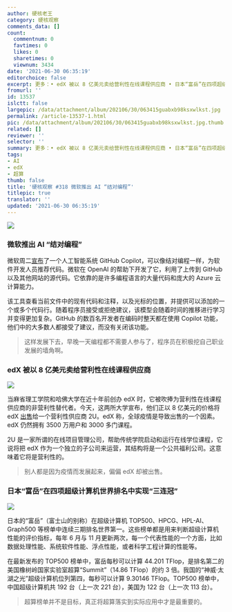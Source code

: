 ```yaml
---
author: 硬核老王
category: 硬核观察
comments_data: []
count:
  commentnum: 0
  favtimes: 0
  likes: 0
  sharetimes: 0
  viewnum: 3434
date: '2021-06-30 06:35:19'
editorchoice: false
excerpt: 更多：• edX 被以 8 亿美元卖给营利性在线课程供应商 • 日本“富岳”在四项超级计算机世界排名中实现“三连冠”
fromurl: ''
id: 13537
islctt: false
largepic: /data/attachment/album/202106/30/063415guabxb98ksxwlkst.jpg
permalink: /article-13537-1.html
pic: /data/attachment/album/202106/30/063415guabxb98ksxwlkst.jpg.thumb.jpg
related: []
reviewer: ''
selector: ''
summary: 更多：• edX 被以 8 亿美元卖给营利性在线课程供应商 • 日本“富岳”在四项超级计算机世界排名中实现“三连冠”
tags:
- AI
- edX
- 超算
thumb: false
title: '硬核观察 #318 微软推出 AI “结对编程”'
titlepic: true
translator: ''
updated: '2021-06-30 06:35:19'
---
```


![](/data/attachment/album/202106/30/063415guabxb98ksxwlkst.jpg)


### 微软推出 AI “结对编程”


微软周二[宣布](https://www.cnbc.com/2021/06/29/microsoft-github-copilot-ai-offers-coding-suggestions.html)了一个人工智能系统 GitHub Copilot，可以像结对编程一样，为软件开发人员推荐代码。微软在 OpenAI 的帮助下开发了它，利用了上传到 GitHub 以及其他网站的源代码。它依靠的是许多编程语言的大量代码和庞大的 Azure 云计算能力。


该工具查看当前文件中的现有代码和注释，以及光标的位置，并提供可以添加的一个或多个代码行。随着程序员接受或拒绝建议，该模型会随着时间的推移进行学习并变得更加复杂。GitHub 的数百名开发者在编码时整天都在使用 Copilot 功能，他们中的大多数人都接受了建议，而没有关闭该功能。



> 
> 这样发展下去，早晚一天编程都不需要人参与了，程序员在积极挖自己职业发展的墙角啊。
> 
> 
> 


### edX 被以 8 亿美元卖给营利性在线课程供应商


![](/data/attachment/album/202106/30/063443wacc7k17wqagc37p.jpg)


当麻省理工学院和哈佛大学在近十年前创办 edX 时，它被吹捧为营利性在线课程供应商的非营利性替代者。今天，这两所大学宣布，他们正以 8 亿美元的价格将 edX [出售](https://www.edsurge.com/news/2021-06-29-2u-buys-edx-for-800m-in-surprise-end-to-nonprofit-mooc-provider-started-by-mit-and-harvard)给一个营利性供应商 2U。edX 称，全球疫情是导致出售的一个因素。edX 仍然拥有 3500 万用户和 3000 多门课程。


2U 是一家所谓的在线项目管理公司，帮助传统学院启动和运行在线学位课程，它说将把 edX 作为一个独立的子公司来运营，其结构将是一个公共福利公司。这意味着它将是营利性的。



> 
> 别人都是因为疫情而发展起来，偏偏 edX 却被出售。
> 
> 
> 


### 日本“富岳”在四项超级计算机世界排名中实现“三连冠”


![](/data/attachment/album/202106/30/063501aomcbyrpkcwym4vg.jpg)


日本的“富岳”（富士山的别称）在超级计算机 TOP500、HPCG、HPL-AI、Graph500 等榜单中连续三期排名世界第一。这些榜单都是用来判断超级计算机性能的评价指标，每年 6 月与 11 月更新两次，每一个代表性能的一个方面，比如数据处理性能、系统软件性能、浮点性能，或者科学工程计算的性能等。


在最新发布的 TOP500 榜单中，富岳每秒可以计算 44.201 TFlop，是排名第二的美国橡树岭国家实验室超算“Summit”（14.86 TFlop）的约 3 倍。我国的“神威·太湖之光”超级计算机位列第四，每秒可以计算 9.30146 TFlop。TOP500 榜单中，中国超级计算机共 192 台（上一次 221 台），美国为 122 台（上一次 113 台）。



> 
> 超算榜单并不是目标，真正将超算落实到实际应用中才是最重要的。
> 
> 
>